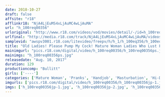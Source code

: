 ```yaml
---
date: 2018-10-27
draft: false
affsite: "r18"
afflinkr18: "NjA4LjEuMS4xLjAuMC4wLjAuMA"
url: "h_100req00356"
urloriginal: "http://www.r18.com/videos/vod/movies/detail/-/id=h_100req00356"
urlfinal: "http://media.r18.com/track/NjA4LjEuMS4xLjAuMC4wLjAuMA/videos/vod/movies/detail/-/id=h_100req00356"
samplevid: "awspv3001.r18.com/litevideo/freepv/h/h_1/h_100eq356/h_100eq356_dmb_w.mp4"
title: "Old Ladies! Please Pump My Cock! Mature Woman Ladies Who Lust For Masturbating Men"
mainimgurl: "pics.r18.com/digital/video/h_100req00356/h_100req00356ps.jpg"
mainimgs: "h_100req00356ps.jpg"
releasedate: "Aug. 10, 2017"
duration: 129
productioncomp: "Bullitt"
girls: ['----']
categories: ['Mature Woman', 'Pranks', 'Handjob', 'Masturbation', 'Hi-Def']
imgurls: ['pics.r18.com/digital/video/h_100req00356/h_100req00356jp-1.jpg', 'pics.r18.com/digital/video/h_100req00356/h_100req00356jp-2.jpg', 'pics.r18.com/digital/video/h_100req00356/h_100req00356jp-3.jpg', 'pics.r18.com/digital/video/h_100req00356/h_100req00356jp-4.jpg', 'pics.r18.com/digital/video/h_100req00356/h_100req00356jp-5.jpg', 'pics.r18.com/digital/video/h_100req00356/h_100req00356jp-6.jpg', 'pics.r18.com/digital/video/h_100req00356/h_100req00356jp-7.jpg', 'pics.r18.com/digital/video/h_100req00356/h_100req00356jp-8.jpg', 'pics.r18.com/digital/video/h_100req00356/h_100req00356jp-9.jpg', 'pics.r18.com/digital/video/h_100req00356/h_100req00356jp-10.jpg', 'pics.r18.com/digital/video/h_100req00356/h_100req00356jp-11.jpg', 'pics.r18.com/digital/video/h_100req00356/h_100req00356jp-12.jpg', 'pics.r18.com/digital/video/h_100req00356/h_100req00356jp-13.jpg', 'pics.r18.com/digital/video/h_100req00356/h_100req00356jp-14.jpg', 'pics.r18.com/digital/video/h_100req00356/h_100req00356jp-15.jpg', 'pics.r18.com/digital/video/h_100req00356/h_100req00356jp-16.jpg', 'pics.r18.com/digital/video/h_100req00356/h_100req00356jp-17.jpg', 'pics.r18.com/digital/video/h_100req00356/h_100req00356jp-18.jpg', 'pics.r18.com/digital/video/h_100req00356/h_100req00356jp-19.jpg', 'pics.r18.com/digital/video/h_100req00356/h_100req00356jp-20.jpg']
imgs: ['h_100req00356jp-1.jpg', 'h_100req00356jp-2.jpg', 'h_100req00356jp-3.jpg', 'h_100req00356jp-4.jpg', 'h_100req00356jp-5.jpg', 'h_100req00356jp-6.jpg', 'h_100req00356jp-7.jpg', 'h_100req00356jp-8.jpg', 'h_100req00356jp-9.jpg', 'h_100req00356jp-10.jpg', 'h_100req00356jp-11.jpg', 'h_100req00356jp-12.jpg', 'h_100req00356jp-13.jpg', 'h_100req00356jp-14.jpg', 'h_100req00356jp-15.jpg', 'h_100req00356jp-16.jpg', 'h_100req00356jp-17.jpg', 'h_100req00356jp-18.jpg', 'h_100req00356jp-19.jpg', 'h_100req00356jp-20.jpg']
---
```

